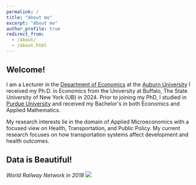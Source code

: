 ```yaml
---
permalink: /
title: "About me"
excerpt: "About me"
author_profile: true
redirect_from: 
  - /about/
  - /about.html
---
```


## Welcome! ## 

I am a Lecturer in the [Department of Economics](https://cla.auburn.edu/economics/) at the [Auburn University](https://cla.auburn.edu/)  I received my Ph.D. in Economics from the University at Buffalo, The State University of New York (UB) in 2024. Prior to joining my PhD, I studied in [Purdue University](https://www.purdue.edu/) and received my Bachelor's in both Economics and Applied Mathematics.

My research interests lie in the domain of Applied Microeconomics with a focused view on Health, Transportation, and Public Policy. My current research focuses on how transportation systems affect development and health outcomes. 

## Data is Beautiful! ##
*World Railway Network in 2018*
![](/yushangw/images/aboutme/worldmap.jpg)
